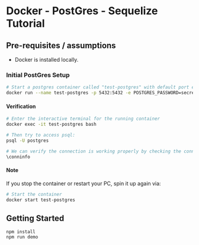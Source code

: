# Docker - PostGres - Sequelize Tutorial

## Pre-requisites / assumptions

- Docker is installed locally.

### Initial PostGres Setup

```sh
# Start a postgres container called "test-postgres" with default port exposed to host
docker run --name test-postgres -p 5432:5432 -e POSTGRES_PASSWORD=secret -d postgres
```

#### Verification

```sh
# Enter the interactive terminal for the running container
docker exec -it test-postgres bash

# Then try to access psql:
psql -U postgres

# We can verify the connection is working properly by checking the connection info:
\conninfo
```

#### Note

If you stop the container or restart your PC, spin it up again via:

```sh
# Start the container
docker start test-postgres
```

## Getting Started

```
npm install
npm run demo
```

